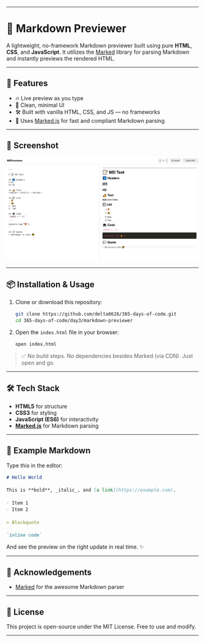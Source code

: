 
---

# 📝 Markdown Previewer

A lightweight, no-framework Markdown previewer built using pure **HTML**, **CSS**, and **JavaScript**. It utilizes the [Marked](https://github.com/markedjs/marked) library for parsing Markdown and instantly previews the rendered HTML.

---

## 🚀 Features

- 🔥 Live preview as you type
- 🧼 Clean, minimal UI
- 🛠 Built with vanilla HTML, CSS, and JS — no frameworks
- 🧩 Uses [Marked.js](https://github.com/markedjs/marked) for fast and compliant Markdown parsing

---

## 📸 Screenshot

![Markdown Previewer Screenshot](assets/screenshot.png)

---

## 📦 Installation & Usage

1. Clone or download this repository:

   ```bash
   git clone https://github.com/delta6626/365-days-of-code.git
   cd 365-days-of-code/day3/markdown-previewer
   ```

2. Open the `index.html` file in your browser:

   ```bash
   open index.html
   ```

> ✅ No build steps. No dependencies besides Marked (via CDN). Just open and go.

---

## 🛠 Tech Stack

- **HTML5** for structure
- **CSS3** for styling
- **JavaScript (ES6)** for interactivity
- **[Marked.js](https://marked.js.org/)** for Markdown parsing

---

## 🧪 Example Markdown

Type this in the editor:

   ```markdown
   # Hello World

   This is **bold**, _italic_, and [a link](https://example.com).

   - Item 1
   - Item 2

   > Blockquote

   `inline code`

   ```
And see the preview on the right update in real time. ✨

---

## 🙌 Acknowledgements

- [Marked](https://github.com/markedjs/marked) for the awesome Markdown parser

---

## 📄 License

This project is open-source under the MIT License. Free to use and modify.

---
